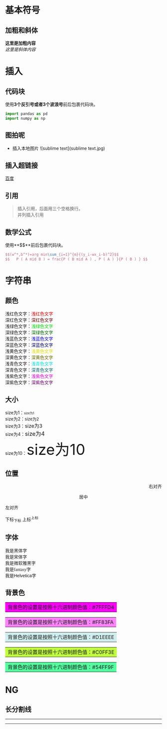 # 基本符号
## 加粗和斜体
**这里是加粗内容**   
*这里是斜体内容*

# 插入
## 代码块
使用**3个反引号或者3个波浪号**前后包裹代码块。
```python
import pandas as pd
import numpy as np
```
## 图拍呢
- 插入本地图片
![sublime text](sublime text.jpg)

## 插入超链接
[百度](https://www.baidu.com/)

## 引用
> 插入引用，后面用三个空格换行。   
> 并列插入引用   

## 数学公式
使用**$$**前后包裹代码块。 
```LaTex
$$(w^*,b^*)=arg min\sum_{i=1}^{m}{(y_i-wx_i-b)^2}$$   
$$   P ( A mid B ) = frac{P ( B mid A ) , P ( A ) }{P ( B ) } $$
```

# 字符串
## 颜色
浅红色文字：<font color="#dd0000">浅红色文字</font><br /> 
深红色文字：<font color="#660000">深红色文字</font><br /> 
浅绿色文字：<font color="#00dd00">浅绿色文字</font><br /> 
深绿色文字：<font color="#006600">深绿色文字</font><br /> 
浅蓝色文字：<font color="#0000dd">浅蓝色文字</font><br /> 
深蓝色文字：<font color="#000066">深蓝色文字</font><br /> 
浅黄色文字：<font color="#dddd00">浅黄色文字</font><br /> 
深黄色文字：<font color="#666600">深黄色文字</font><br /> 
浅青色文字：<font color="#00dddd">浅青色文字</font><br /> 
深青色文字：<font color="#006666">深青色文字</font><br /> 
浅紫色文字：<font color="#dd00dd">浅紫色文字</font><br /> 
深紫色文字：<font color="#660066">深紫色文字</font><br /> 


## 大小
size为1：<font size="1">size为1</font><br /> 
size为2：<font size="2">size为2</font><br /> 
size为3：<font size="3">size为3</font><br /> 
size为4：<font size="4">size为4</font><br /> 
size为10：<font size="10">size为10</font><br /> 

## 位置
<p align="right">右对齐</p>
<center>居中</center>
<p align="left">左对齐</p>
下标<sub>下标</sub>
上标<sup>上标</sup>

## 字体
<font face="黑体">我是黑体字</font>   
<font face="宋体">我是宋体字</font>   
<font face="微软雅黑">我是微软雅黑字</font>   
<font face="fantasy">我是fantasy字</font>   
<font face="Helvetica">我是Helvetica字</font>   

## 背景色
<table><tr><td bgcolor=#FF00FF>背景色的设置是按照十六进制颜色值：#7FFFD4</td></tr></table>
<table><tr><td bgcolor=#FF83FA>背景色的设置是按照十六进制颜色值：#FF83FA</td></tr></table>
<table><tr><td bgcolor=#D1EEEE>背景色的设置是按照十六进制颜色值：#D1EEEE</td></tr></table>
<table><tr><td bgcolor=#C0FF3E>背景色的设置是按照十六进制颜色值：#C0FF3E</td></tr></table>
<table><tr><td bgcolor=#54FF9F>背景色的设置是按照十六进制颜色值：#54FF9F</td></tr></table>


# NG 
## 长分割线
---
---
